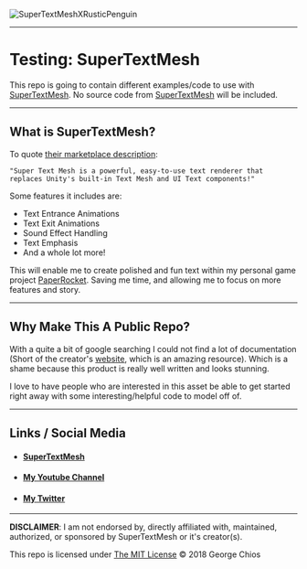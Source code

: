![SuperTextMeshXRusticPenguin](https://user-images.githubusercontent.com/38636581/46386457-c64e4f80-c67e-11e8-84a9-632443136276.png)
___
# Testing: SuperTextMesh

This repo is going to contain different examples/code to use with [SuperTextMesh](https://assetstore.unity.com/packages/tools/gui/super-text-mesh-57995). No source code from [SuperTextMesh](https://assetstore.unity.com/packages/tools/gui/super-text-mesh-57995) will be included.
___
## What is SuperTextMesh?

To quote [their marketplace description](https://assetstore.unity.com/packages/tools/gui/super-text-mesh-57995): 

    "Super Text Mesh is a powerful, easy-to-use text renderer that replaces Unity's built-in Text Mesh and UI Text components!"

Some features it includes are:
- Text Entrance Animations
- Text Exit Animations
- Sound Effect Handling
- Text Emphasis
- And a whole lot more!

This will enable me to create polished and fun text within my personal game project [PaperRocket](https://www.youtube.com/watch?v=i-gHQyJWCEI). Saving me time, and allowing me to focus on more features and story.
___
## Why Make This A Public Repo?
With a quite a bit of google searching I could not find a lot of documentation (Short of the creator's [website](http://kaiclavier.com/docs/SuperTextMesh.html), which is an amazing resource). Which is a shame because this product is really well written and looks stunning. 

I love to have people who are interested in this asset be able to get started right away with some interesting/helpful code to model off of.
___
## Links / Social Media

* #### [SuperTextMesh](https://assetstore.unity.com/packages/tools/gui/super-text-mesh-57995)
* #### [My Youtube Channel](https://www.youtube.com/channel/UCXvjbLXk85PIhrkWgCdb9TA)
* #### [My Twitter](https://twitter.com/imrusticpenguin)
___
**DISCLAIMER**: I am not endorsed by, directly affiliated with, maintained, authorized, or sponsored by SuperTextMesh or it's creator(s).

This repo is licensed under [The MIT License](https://opensource.org/licenses/MIT) © 2018 George Chios
